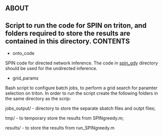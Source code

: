 **ABOUT**
--------------
Script to run the code for SPIN on triton, and folders required to store the results are contained in this directory.
**CONTENTS**
---------------
* onto_code

SPIN code for directed network inference. The code in [spin_gdy](../spin_gdy) directory should be used for the
undirected inference.

* grid_params

Bash script to configure batch jobs, to perform a grid search for paramter selection on triton.
In order to run the script create the following folders in the same directory as the scrip:

jobs_output/ - directory to store the separate sbatch files and outpt files;

tmp/ - to temporary store the results from SPINgreedy.m;

results/ - to store the results from run_SPINgreedy.m

